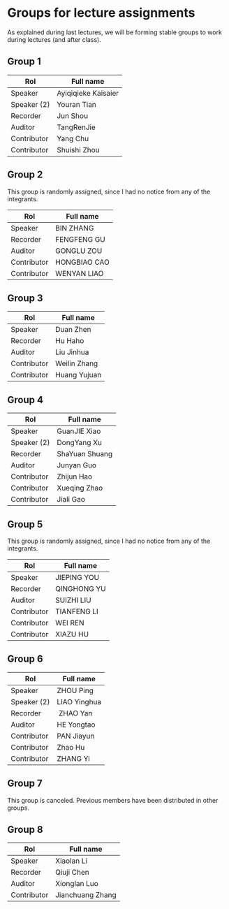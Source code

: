 # Groups for lecture assignments

As explained during last lectures, we will be forming stable groups to work during lectures (and after class).


## Group 1
|  Rol         |         Full name            |
|--------------|------------------------------|
|    Speaker      |   Ayiqiqieke	Kaisaier         |  
| Speaker (2)   | Youran Tian   |
|    Recorder      | Jun Shou                 |  
|    Auditor      | TangRenJie                  |  
|    Contributor      | Yang Chu                     |  
|    Contributor      | Shuishi Zhou               |  


## Group 2
This group is randomly assigned, since I had no notice
from any of the integrants.

|  Rol         |         Full name            |
|--------------|------------------------------|
|    Speaker      |  BIN	 ZHANG       |  
|    Recorder      |      FENGFENG	GU             |  
|    Auditor      |      GONGLU	ZOU               |  
|    Contributor      |      HONGBIAO	CAO             |  
|   Contributor      | WENYAN	LIAO |  


## Group 3
|  Rol         |         Full name            |
|--------------|------------------------------|
|    Speaker      |    Duan 	Zhen      |  
|    Recorder      |      Hu Haho           |  
|    Auditor      |        Liu 	Jinhua              |  
|    Contributor      |     Weilin	Zhang               |  
|    Contributor      |        Huang 	Yujuan           |  


## Group 4
|  Rol         |         Full name            |
|--------------|------------------------------|
|    Speaker      |  GuanJIE Xiao         |  
| Speaker (2) | DongYang Xu  |
|    Recorder      | ShaYuan Shuang                 |  
|    Auditor      | Junyan Guo                    |  
|    Contributor      | Zhijun Hao                    |  
| Contributor |   Xueqing Zhao  |
|    Contributor      |       Jiali Gao	           |  


## Group 5 
This group is randomly assigned, since I had no notice
from any of the integrants.

|  Rol         |         Full name            |
|--------------|------------------------------|
|    Speaker      |     JIEPING	YOU    |  
|    Recorder      |      QINGHONG	YU             |  
|    Auditor      |     SUIZHI	LIU                |  
|    Contributor      |    TIANFENG	LI              |  
|    Contributor      |     WEI	 REN             |  
|    Contributor      |     XIAZU	HU              |  


## Group 6
|  Rol         |         Full name            |
|--------------|------------------------------|
|    Speaker      |   ZHOU Ping	     |  
|    Speaker (2)      |    LIAO  Yinghua	        |  
|   Recorder | ZHAO Yan  | 
|    Auditor      |  HE Yongtao	                  |  
|    Contributor      |      PAN Jiayun	            |  
|    Contributor      |    Zhao	 Hu         |  
|    Contributor      |    ZHANG  Yi	              |  


## Group 7
This group is canceled. Previous members have been distributed in other groups.




## Group 8
|  Rol         |         Full name            |
|--------------|------------------------------|
|    Speaker      |  Xiaolan Li         |  
|    Recorder      | Qiuji Chen               |  
|    Auditor      | Xionglan Luo                 |  
|    Contributor      | Jianchuang Zhang             |  
